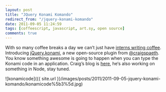 ```yaml
---
layout: post
title: "JQuery Konami Komando"
redirect_from: "/jquery-konami-komando"
date: 2011-09-05 11:24:59
tags: [coffeescript, javascript, art.sy, open source]
comments: true
---
```

With so many coffee breaks a day we can’t just have [interns writing coffee](/barista-custom-preambles-in-coffeescript-javascript). Introducing [jQuery.konami](https://github.com/craigspaeth/jquery.konami.coffee), a new open-source plugin from [@craigspaeth](https://github.com/craigspaeth/jquery.konami.coffee). You know something awesome is going to happen when you can type the Konami code in an application. Craig’s blog is [here](http://craigspaeth.tumblr.com), he‘s also working on something in Node, stay tuned.

![konamicode]({{ site.url }}/images/posts/2011/2011-09-05-jquery-konami-komando/konamicode%5b3%5d.jpg)
